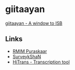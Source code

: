 giitaayan
=========

[giitaayan - A window to ISB](https://www.giitaayan.com)

## Links
* [RMIM Puraskaar](https://awards.giitaayan.com)
* [SurveykShaN](https://survey.giitaayan.com)
* [HiTrans - Transcription tool](https://www.giitaayan.com/x.htm)
